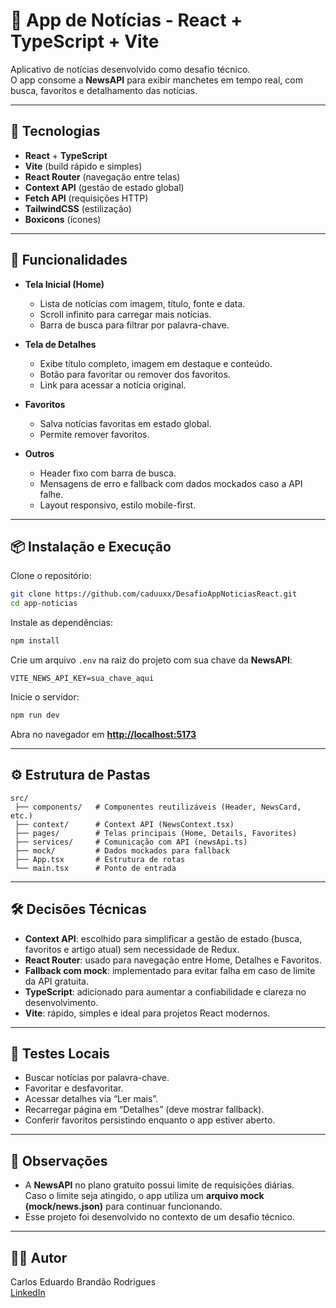 # 📰 App de Notícias - React + TypeScript + Vite

Aplicativo de notícias desenvolvido como desafio técnico.  
O app consome a **NewsAPI** para exibir manchetes em tempo real, com busca, favoritos e detalhamento das notícias.

---

## 🚀 Tecnologias
- **React** + **TypeScript**
- **Vite** (build rápido e simples)
- **React Router** (navegação entre telas)
- **Context API** (gestão de estado global)
- **Fetch API** (requisições HTTP)
- **TailwindCSS** (estilização)
- **Boxicons** (ícones)

---

## 📱 Funcionalidades
- **Tela Inicial (Home)**
  - Lista de notícias com imagem, título, fonte e data.
  - Scroll infinito para carregar mais notícias.
  - Barra de busca para filtrar por palavra-chave.
  
- **Tela de Detalhes**
  - Exibe título completo, imagem em destaque e conteúdo.
  - Botão para favoritar ou remover dos favoritos.
  - Link para acessar a notícia original.

- **Favoritos**
  - Salva notícias favoritas em estado global.
  - Permite remover favoritos.

- **Outros**
  - Header fixo com barra de busca.
  - Mensagens de erro e fallback com dados mockados caso a API falhe.
  - Layout responsivo, estilo mobile-first.

---

## 📦 Instalação e Execução

Clone o repositório:

```bash
git clone https://github.com/caduuxx/DesafioAppNoticiasReact.git
cd app-noticias
```

Instale as dependências:

```bash
npm install
```

Crie um arquivo `.env` na raiz do projeto com sua chave da **NewsAPI**:

```
VITE_NEWS_API_KEY=sua_chave_aqui
```

Inicie o servidor:

```bash
npm run dev
```

Abra no navegador em **[http://localhost:5173](http://localhost:5173)**

---

## ⚙️ Estrutura de Pastas

```
src/
 ├── components/   # Componentes reutilizáveis (Header, NewsCard, etc.)
 ├── context/      # Context API (NewsContext.tsx)
 ├── pages/        # Telas principais (Home, Details, Favorites)
 ├── services/     # Comunicação com API (newsApi.ts)
 ├── mock/         # Dados mockados para fallback
 ├── App.tsx       # Estrutura de rotas
 └── main.tsx      # Ponto de entrada
```

---

## 🛠️ Decisões Técnicas

* **Context API**: escolhido para simplificar a gestão de estado (busca, favoritos e artigo atual) sem necessidade de Redux.
* **React Router**: usado para navegação entre Home, Detalhes e Favoritos.
* **Fallback com mock**: implementado para evitar falha em caso de limite da API gratuita.
* **TypeScript**: adicionado para aumentar a confiabilidade e clareza no desenvolvimento.
* **Vite**: rápido, simples e ideal para projetos React modernos.

---


## 🧪 Testes Locais

* Buscar notícias por palavra-chave.
* Favoritar e desfavoritar.
* Acessar detalhes via “Ler mais”.
* Recarregar página em “Detalhes” (deve mostrar fallback).
* Conferir favoritos persistindo enquanto o app estiver aberto.

---

## 📌 Observações

* A **NewsAPI** no plano gratuito possui limite de requisições diárias.  
  Caso o limite seja atingido, o app utiliza um **arquivo mock (mock/news.json)** para continuar funcionando.  
* Esse projeto foi desenvolvido no contexto de um desafio técnico.

---

## 👨‍💻 Autor

Carlos Eduardo Brandão Rodrigues  
[LinkedIn](https://www.linkedin.com/in/carloseduardobrandãodev/)

